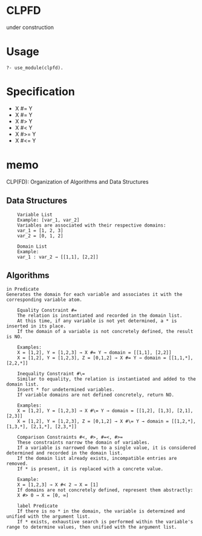 # CLPFD
under construction

# Usage

```
?- use_module(clpfd).
```

# Specification

- X #= Y
- X #\= Y
- X #> Y
- X #< Y
- X #>= Y
- X #<= Y


# memo
CLP(FD): Organization of Algorithms and Data Structures

## Data Structures

```
    Variable List
    Example: [var_1, var_2]
    Variables are associated with their respective domains:
    var_1 = [1, 2, 3]
    var_2 = [0, 1, 2]

    Domain List
    Example:
    var_1 : var_2 → [[1,1], [2,2]]
```

## Algorithms

    in Predicate
    Generates the domain for each variable and associates it with the corresponding variable atom.

```
    Equality Constraint #=
    The relation is instantiated and recorded in the domain list.
    At this time, if any variable is not yet determined, a * is inserted in its place.
    If the domain of a variable is not concretely defined, the result is NO.

    Examples:
    X = [1,2], Y = [1,2,3] → X #= Y → domain = [[1,1], [2,2]]
    X = [1,2], Y = [1,2,3], Z = [0,1,2] → X #= Y → domain = [[1,1,*], [2,2,*]]

    Inequality Constraint #\=
    Similar to equality, the relation is instantiated and added to the domain list.
    Insert * for undetermined variables.
    If variable domains are not defined concretely, return NO.

    Examples:
    X = [1,2], Y = [1,2,3] → X #\= Y → domain = [[1,2], [1,3], [2,1], [2,3]]
    X = [1,2], Y = [1,2,3], Z = [0,1,2] → X #\= Y → domain = [[1,2,*], [1,3,*], [2,1,*], [2,3,*]]

    Comparison Constraints #<, #>, #=<, #>=
    These constraints narrow the domain of variables.
    If a variable is narrowed down to a single value, it is considered determined and recorded in the domain list.
    If the domain list already exists, incompatible entries are removed.
    If * is present, it is replaced with a concrete value.

    Example:
    X = [1,2,3] → X #< 2 → X = [1]
    If domains are not concretely defined, represent them abstractly:
    X #> 0 → X = [0, ∞]

    label Predicate
    If there is no * in the domain, the variable is determined and unified with the argument list.
    If * exists, exhaustive search is performed within the variable's range to determine values, then unified with the argument list.
```


